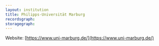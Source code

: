 ```yaml
---
layout: institution
title: Philipps-Universität Marburg
recordsgraph: 
storagegraph: 
---
```


Website: [https://www.uni-marburg.de/](https://www.uni-marburg.de/)
